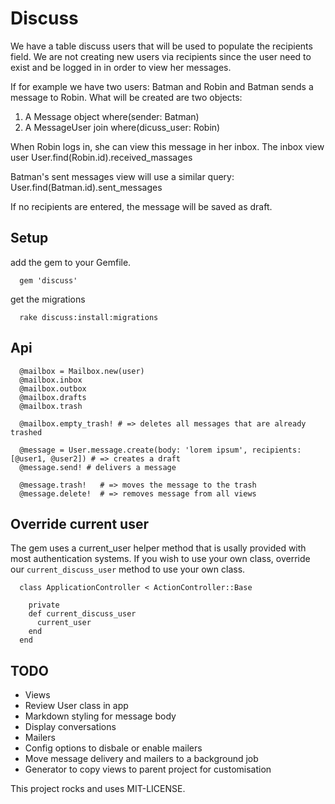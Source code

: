 # Discuss

We have a table discuss users that will be used to populate the recipients field.
We are not creating new users via recipients since the user need to exist and be logged in in order to view her messages.

If for example we have two users: Batman and Robin and Batman sends a message to Robin. What will be created are two objects:
1. A Message object where(sender: Batman)
2. A MessageUser join where(dicuss_user: Robin)

When Robin logs in, she can view this message in her inbox.
The inbox view user User.find(Robin.id).received_massages

Batman's sent messages view will use a similar query:
User.find(Batman.id).sent_messages


If no recipients are entered, the message will be saved as draft.

## Setup

add the gem to your Gemfile.

```
  gem 'discuss'
```

get the migrations

```
  rake discuss:install:migrations
```

## Api

```
  @mailbox = Mailbox.new(user)
  @mailbox.inbox
  @mailbox.outbox
  @mailbox.drafts
  @mailbox.trash

  @mailbox.empty_trash! # => deletes all messages that are already trashed

  @message = User.message.create(body: 'lorem ipsum', recipients: [@user1, @user2]) # => creates a draft
  @message.send! # delivers a message

  @message.trash!   # => moves the message to the trash
  @message.delete!  # => removes message from all views
```


## Override current user

The gem uses a current_user helper method that is usally provided with most authentication systems.
If you wish to use your own class, override our `current_discuss_user` method to use your own class.

```
  class ApplicationController < ActionController::Base

    private
    def current_discuss_user
      current_user
    end
  end
```

## TODO

* Views
* Review User class in app
* Markdown styling for message body
* Display conversations
* Mailers
* Config options to disbale or enable mailers
* Move message delivery and mailers to a background job
* Generator to copy views to parent project for customisation

This project rocks and uses MIT-LICENSE.
